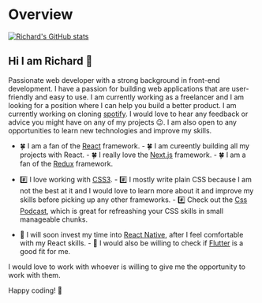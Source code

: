 # Overview

[![Richard's GitHub stats](https://github-readme-stats.vercel.app/api?username=richardHaggioGwati)](https://github.com/richardHaggioGwati/github-readme-stats)

## Hi I am Richard 👋

Passionate web developer with a strong background in front-end development. I have a passion for building web applications that are user-friendly and easy to use. I am currently working as a freelancer and I am looking for a position where I can help you build a better product. I am currently working on cloning [spotify](https://github.com/ricahardHaggioGwati/Spotify-clone). I would love to hear any feedback or advice you might have on any of my projects 😉. I am also open to any opportunities to learn new technologies and improve my skills.

- 🍀 I am a fan of the [React](https://reactjs.org/) framework.
        - 🍀 I am cureently building all my projects with React.
        - 🍀 I really love the [Next.js](https://nextjs.org/) framework.
        - 🍀 I am a fan of the [Redux](https://redux.js.org/) framework.

- #️⃣ I love working with [CSS3](https://www.w3.org/Style/CSS/).
        - #️⃣ I mostly write plain CSS because I am not the best at it and I would love to learn more about it and improve my skills before picking up any other frameworks.
                - #️⃣ Check out the [Css Podcast](https://thecsspodcast.libsyn.com/), which is great for refreashing your CSS skills in small manageable chunks.

- 💮 I will soon invest my time into [React Native](https://reactnative.dev/), after I feel comfortable with my React skills.
        - 💮 I would also be willing to check if [Flutter](https://flutter.dev/) is a good fit for me.

I would love to work with whoever is willing to give me the opportunity to work with them.

Happy coding! 🤗
